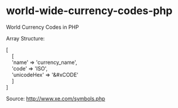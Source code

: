# world-wide-currency-codes-php
World Currency Codes in PHP

Array Structure:

[<br>
  &nbsp;&nbsp;&nbsp;&nbsp;[
   <br>&nbsp;&nbsp;&nbsp;&nbsp;'name' => 'currency_name',<br>
    &nbsp;&nbsp;&nbsp;&nbsp;'code' => 'ISO',<br>
    &nbsp;&nbsp;&nbsp;&nbsp;'unicodeHex' => '&#xCODE'<br>
  &nbsp;&nbsp;&nbsp;&nbsp;]<br>
]


Source: http://www.xe.com/symbols.php
